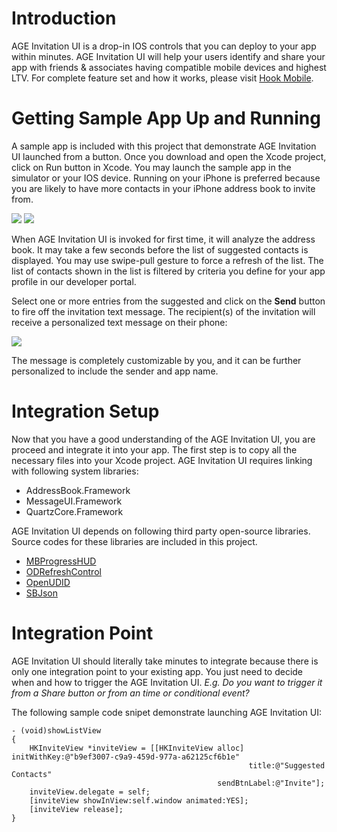 # Introduction

AGE Invitation UI is a drop-in IOS controls that you can deploy to your app within minutes.  AGE Invitation UI will help your users identify and share your app with friends & associates having compatible mobile devices and highest LTV.  For complete feature set and how it works, please visit <a href="http://www.hookmobile.com"  target="_blank">Hook Mobile</a>.

# Getting Sample App Up and Running
A sample app is included with this project that demonstrate AGE Invitation UI launched from a button.  Once you download and open the Xcode project, click on Run button in Xcode.  You may launch the sample app in the simulator or your IOS device.  Running on your iPhone is preferred because you are likely to have more contacts in your iPhone address book to invite from.    

[![](https://dl.dropbox.com/s/izxzj9qxrgl2axd/AGEUI1.PNG)](https://www.dropbox.com/s/izxzj9qxrgl2axd/AGEUI1.PNG)
[![](https://dl.dropbox.com/s/pm1uzrjn1p1dk9v/AGEUI2.PNG)](https://www.dropbox.com/s/pm1uzrjn1p1dk9v/AGEUI2.PNG)

When AGE Invitation UI is invoked for first time, it will analyze the address book.  It may take a few seconds before the list of suggested contacts is displayed.  You may use swipe-pull gesture to force a refresh of the list.  The list of contacts shown in the list is filtered by criteria you define for your app profile in our developer portal.  

Select one or more entries from the suggested and click on the <b>Send</b> button to fire off the invitation text message.  The recipient(s) of the invitation will receive a personalized text message on their phone:

[![](https://dl.dropbox.com/s/zg3qbf5ac8om7cg/inviteSms.PNG)](https://dl.dropbox.com/s/zg3qbf5ac8om7cg/inviteSms.PNG)

The message is completely customizable by you, and it can be further personalized to include the sender and app name.

# Integration Setup
Now that you have a good understanding of the AGE Invitation UI, you are proceed and integrate it into your app.  The first step is to copy all the necessary files into your Xcode project.  AGE Invitation UI requires linking with following system libraries:

* AddressBook.Framework
* MessageUI.Framework
* QuartzCore.Framework

AGE Invitation UI depends on following third party open-source libraries.  Source codes for these libraries are included in this project.

* <a href="https://github.com/jdg/MBProgressHUD" target="_blank">MBProgressHUD</a>
* <a href="https://github.com/Sephiroth87/ODRefreshControl" target="_blank">ODRefreshControl</a>
* <a href="https://github.com/ylechelle/OpenUDID" target="_blank">OpenUDID</a>
* <a href="https://github.com/groopd/SBJSON-library" target="_blank">SBJson</a>

# Integration Point

AGE Invitation UI should literally take minutes to integrate because there is only one integration point to your existing app.  You just need to decide when and how to trigger the AGE Invitation UI.  <i>E.g. Do you want to trigger it from a Share button or from an time or conditional event?</i>  

The following sample code snipet demonstrate launching AGE Invitation UI:

<pre><code>- (void)showListView
{
    HKInviteView *inviteView = [[HKInviteView alloc] initWithKey:@"b9ef3007-c9a9-459d-977a-a62125cf6b1e"
                                                     title:@"Suggested Contacts" 
                                              sendBtnLabel:@"Invite"];
    inviteView.delegate = self;
    [inviteView showInView:self.window animated:YES];
    [inviteView release];
}</code></pre>
